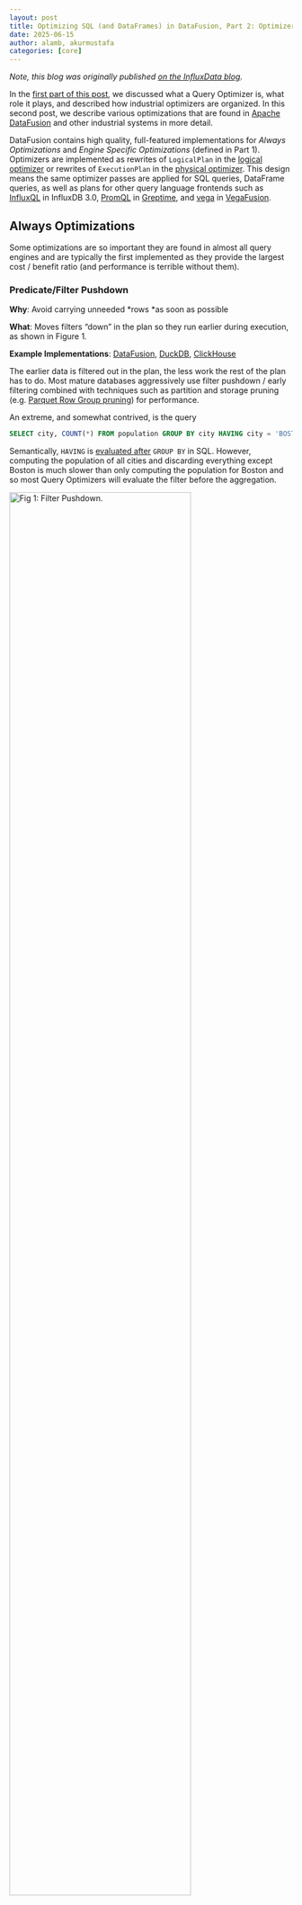 ```yaml
---
layout: post
title: Optimizing SQL (and DataFrames) in DataFusion, Part 2: Optimizers in Apache DataFusion
date: 2025-06-15
author: alamb, akurmustafa
categories: [core]
---
```


<!--
{% comment %}
Licensed to the Apache Software Foundation (ASF) under one or more
contributor license agreements.  See the NOTICE file distributed with
this work for additional information regarding copyright ownership.
The ASF licenses this file to you under the Apache License, Version 2.0
(the "License"); you may not use this file except in compliance with
the License.  You may obtain a copy of the License at

http://www.apache.org/licenses/LICENSE-2.0

Unless required by applicable law or agreed to in writing, software
distributed under the License is distributed on an "AS IS" BASIS,
WITHOUT WARRANTIES OR CONDITIONS OF ANY KIND, either express or implied.
See the License for the specific language governing permissions and
limitations under the License.
{% endcomment %}
-->

*Note, this blog was originally published [on the InfluxData blog].*

[on the InfluxData blog]: https://www.influxdata.com/blog/optimizing-sql-dataframes-part-two/

In the [first part of this post], we discussed what a Query Optimizer is, what
role it plays, and described how industrial optimizers are organized. In this
second post, we describe various optimizations that are found in [Apache
DataFusion](https://datafusion.apache.org/) and other industrial systems in more
detail.


DataFusion contains high quality, full-featured implementations for *Always
Optimizations* and *Engine Specific Optimizations* (defined in Part 1).
Optimizers are implemented as rewrites of `LogicalPlan` in the [logical
optimizer](https://github.com/apache/datafusion/tree/main/datafusion/optimizer)
or rewrites of `ExecutionPlan` in the [physical
optimizer](https://github.com/apache/datafusion/tree/main/datafusion/physical-optimizer).
This design means the same optimizer passes are applied for SQL queries,
DataFrame queries, as well as plans for other query language frontends such as
[InfluxQL](https://github.com/influxdata/influxdb3_core/tree/26a30bf8d6e2b6b3f1dd905c4ec27e3db6e20d5f/iox_query_influxql)
in InfluxDB 3.0,
[PromQL](https://github.com/GreptimeTeam/greptimedb/blob/0bd322a078cae4f128b791475ec91149499de33a/src/query/src/promql/planner.rs#L1)
in [Greptime](https://greptime.com/), and
[vega](https://github.com/vega/vegafusion/tree/dc15c1b9fc7d297f12bea919795d58cda1c88fcf/vegafusion-core/src/planning)
in [VegaFusion](https://vegafusion.io/).


[first part of this post]: https://datafusion.apache.org/blog/2025/06/15/optimizing-sql-dataframes-part-one

## Always Optimizations

Some optimizations are so important they are found in almost all query engines
and are typically the first implemented as they provide the largest cost /
benefit ratio (and performance is terrible without them).


### Predicate/Filter Pushdown

**Why**: Avoid carrying unneeded *rows *as soon as possible

**What**: Moves filters “down” in the plan so they run earlier during execution, as shown in Figure 1.

**Example Implementations**: [DataFusion], [DuckDB], [ClickHouse]

[DataFusion]: https://github.com/apache/datafusion/blob/main/datafusion/optimizer/src/push_down_filter.rs
[DuckDB]: https://github.com/duckdb/duckdb/blob/main/src/optimizer/filter_pushdown.cpp 
[ClickHouse]: https://github.com/ClickHouse/ClickHouse/blob/master/src/Processors/QueryPlan/Optimizations/filterPushDown.cpp

The earlier data is filtered out in the plan, the less work the rest of the plan
has to do. Most mature databases aggressively use filter pushdown / early
filtering combined with techniques such as partition and storage pruning (e.g.
[Parquet Row Group pruning]) for performance.

[Parquet Row Group pruning]: https://blog.xiangpeng.systems/posts/parquet-to-arrow/

An extreme, and somewhat contrived, is the query

```sql
SELECT city, COUNT(*) FROM population GROUP BY city HAVING city = 'BOSTON';
```

Semantically, `HAVING` is [evaluated after] `GROUP BY` in SQL. However, computing
the population of all cities and discarding everything except Boston is much
slower than only computing the population for Boston and so most Query
Optimizers will evaluate the filter before the aggregation.

[evaluated after]: https://www.datacamp.com/tutorial/sql-order-of-execution

<img src="/blog/images/optimizing-sql-dataframes/filter-pushdown.png" width="80%" class="img-responsive" alt="Fig 1: Filter Pushdown."/>

**Figure 1**: Filter Pushdown.  In (**A**) without filter pushdown, the operator
processes more rows, reducing efficiency. In (**B**) with filter pushdown, the
operator receives fewer rows, resulting in less overall work and leading to a
faster and more efficient query.


### Projection Pushdown

**Why**: Avoid carrying unneeded *columns *as soon as possible

**What: **Pushes “projection” (keeping only certain columns) earlier in the plan, as shown in Figure 2.

**Example Implementations: **Implementations: [DataFusion](https://github.com/apache/datafusion/blob/main/datafusion/physical-optimizer/src/projection_pushdown.rs), [DuckDB](https://github.com/duckdb/duckdb/blob/a8a6a080c8809d5d4b3c955e9f113574f6f0bfe0/src/optimizer/pushdown/pushdown_projection.cpp), [ClickHouse](https://github.com/ClickHouse/ClickHouse/blob/master/src/Processors/QueryPlan/Optimizations/optimizeUseNormalProjection.cpp)

Similarly to the motivation for *Filter Pushdown*, the earlier the plan stops
doing something, the less work it does overall and thus the faster it runs. For
Projection Pushdown, if columns are not needed later in a plan, copying the data
to the output of other operators is unnecessary and the costs of copying can add
up. For example, in Figure 3 of Part 1, the `species` column is only needed to
evaluate the Filter within the scan and `notes` are never used, so it is
unnecessary to copy them through the rest of the plan.

Projection Pushdown is especially effective and important for column store
databases, where the storage format itself (such as [Apache Parquet]) supports
efficiently reading only a subset of required columns, and is [especially
powerful in combination with filter pushdown]. Projection Pushdown is still
important, but less effective for row oriented formats such as JSON or CSV where
each column in each row must be parsed even if it is not used in the plan.

[Apache Parquet]: https://parquet.apache.org/
[especially powerful in combination with filter pushdown]: https://blog.xiangpeng.systems/posts/parquet-pushdown/

<img src="/blog/images/optimizing-sql-dataframes/projection-pushdown.png" width="80%" class="img-responsive" alt="Fig 2: Projection Pushdown."/>

**Figure 2:** In (**A**) without projection pushdown, the operator receives more
columns, reducing efficiency. In (**B**) with projection pushdown, the operator
receives fewer columns, leading to optimized execution.

### Limit Pushdown

**Why**: The earlier the plan stops generating data, the less overall work it
does, and some operators have more efficient limited implementations.

**What: **Pushes limits (maximum row counts) down in a plan as early as possible.

**Example Implementations:** [DataFusion](https://github.com/apache/datafusion/blob/main/datafusion/optimizer/src/push_down_limit.rs), [DuckDB](https://github.com/duckdb/duckdb/blob/main/src/optimizer/limit_pushdown.cpp), [ClickHouse](https://github.com/ClickHouse/ClickHouse/blob/master/src/Processors/QueryPlan/Optimizations/limitPushDown.cpp), Spark ([Window](https://github.com/apache/spark/blob/7bc8e99cde424c59b98fe915e3fdaaa30beadb76/sql/catalyst/src/main/scala/org/apache/spark/sql/catalyst/optimizer/LimitPushDownThroughWindow.scala) and [Projection](https://github.com/apache/spark/blob/7bc8e99cde424c59b98fe915e3fdaaa30beadb76/sql/catalyst/src/main/scala/org/apache/spark/sql/catalyst/optimizer/PushProjectionThroughLimit.scala))

Often queries have a `LIMIT ` or other clause that allows them to stop generating
results early so the sooner they can stop execution, the more efficiently they
will execute.

In addition, DataFusion and other systems have more efficient implementations of
some operators that can be used if there is a limit. The classic example is
replacing a full sort + limit with a [TopK] operator that only tracks the top
values using a heap. Similarly,  DataFusion’s Parquet reader stops fetching and
opening additional files once the limit has been hit.

[TopK]: https://docs.rs/datafusion/latest/datafusion/physical_plan/struct.TopK.html

<img src="/blog/images/optimizing-sql-dataframes/limit-pushdown.png" width="80%" class="img-responsive" alt="Fig 3: Limit Pushdown."/>

**Figure 3**: In (**A**), without limit pushdown all data is sorted and
everything except the first few rows are discarded. In (**B**), with limit
pushdown, Sort is replaced with TopK operator which does much less work.


### Expression Simplification / Constant Folding

**Why**: Evaluating the same expression for each row when the value doesn’t change is wasteful.

**What**: Partially evaluates and/or algebraically simplify expressions.

**Example Implementations:** [DataFusion](https://github.com/apache/datafusion/tree/main/datafusion/optimizer/src/simplify_expressions), DuckDB (has several [rules](https://github.com/duckdb/duckdb/tree/7b18f0f3691c1b6367cf68ed2598d7034e14f41b/src/optimizer/rule) such as [constant folding](https://github.com/duckdb/duckdb/blob/7b18f0f3691c1b6367cf68ed2598d7034e14f41b/src/optimizer/rule/constant_folding.cpp), and [comparison simplification](https://github.com/duckdb/duckdb/blob/7b18f0f3691c1b6367cf68ed2598d7034e14f41b/src/optimizer/rule/comparison_simplification.cpp)), [Spark](https://github.com/apache/spark/blob/7bc8e99cde424c59b98fe915e3fdaaa30beadb76/sql/catalyst/src/main/scala/org/apache/spark/sql/catalyst/optimizer/expressions.scala)

If an expression doesn’t change from row to row, it is better to evaluate the
expression **once** during planning. This is a classic compiler technique and is
also used in database systems

For example, given a query that finds all values from the current year

```sql
SELECT … WHERE extract(year from time_column) = extract(year from now())
```

Evaluating `extract(year from now())` on every row is much more expensive than
evaluating it once during planning time so that the query becomes comparison to
a constant

```sql
SELECT … WHERE extract(year from time_column) = 2025
```

Furthermore, it is often possible to push such predicates **into** scans.

### Rewriting `OUTER JOIN` → `INNER JOIN`

**Why:** `INNER JOIN`  implementations are almost always faster (as they are
simpler) than `OUTER JOIN` implementations, and `INNER JOIN` s impose fewer
restrictions on other optimizer passes (such as join reordering and additional
filter pushdown).

**What**: In cases where it is known that NULL rows introduced by an `OUTER
JOIN` will not appear in the results, it can be rewritten to an <code>INNER
JOIN</code>.

**Example Implementations:** [DataFusion](https://github.com/apache/datafusion/blob/6028474969f0bfead96eb7f413791470afb6bf82/datafusion/optimizer/src/eliminate_outer_join.rs), [Spark](https://github.com/apache/spark/blob/7bc8e99cde424c59b98fe915e3fdaaa30beadb76/sql/catalyst/src/main/scala/org/apache/spark/sql/catalyst/optimizer/joins.scala#L124-L158), [ClickHouse](https://github.com/ClickHouse/ClickHouse/blob/master/src/Processors/QueryPlan/Optimizations/convertOuterJoinToInnerJoin.cpp).

For example, given a query such as the following

```SQL
SELECT …
FROM orders LEFT OUTER JOIN customer ON (orders.cid = customer.id)
WHERE customer.last_name = 'Lamb'
```

The `LEFT OUTER JOIN` keeps all rows in `orders`  that don’t have a matching
customer, but fills in the fields with `null`. All such rows will be filtered
out by `customer.last_name = 'Lamb'`, and thus an INNER JOIN produces the same
answer. This is illustrated in Figure 4.

<img src="/blog/images/optimizing-sql-dataframes/join-rewrite.png" width="80%" class="img-responsive" alt="Fig 4: Join Rewrite."/>

**Figure 4**: Rewriting `OUTER JOIN` to `INNER JOIN`. In (A) the original query
contains an `OUTER JOIN` but also a filter on `customer.last_name`, which
filters out all rows that might be introduced by the `OUTER JOIN`. In (B) the
`OUTER JOIN` is converted to inner join, a more efficient implementation can be
used.


## Engine Specific Optimizations

As discussed in Part 1 of this blog, optimizers also contain a set of passes
that are still always good to do, but are closely tied to the specifics of the
query engine. This section describes some common types

### Subquery Rewrites

**Why**: Actually implementing subqueries by running a query for each row of the outer query is very expensive.

**What**: It is possible to rewrite subqueries as joins which often perform much better.

**Example Implementations:** DataFusion ([one](https://github.com/apache/datafusion/blob/main/datafusion/optimizer/src/decorrelate.rs), [two](https://github.com/apache/datafusion/blob/main/datafusion/optimizer/src/decorrelate_predicate_subquery.rs), [three](https://github.com/apache/datafusion/blob/main/datafusion/optimizer/src/scalar_subquery_to_join.rs)), [Spark](https://github.com/apache/spark/blob/7bc8e99cde424c59b98fe915e3fdaaa30beadb76/sql/catalyst/src/main/scala/org/apache/spark/sql/catalyst/optimizer/subquery.scala)

Evaluating subqueries a row at a time is so expensive that execution engines in
high performance analytic systems such as DataFusion and [Vertica] may not even
support row-at-a-time evaluation given how terrible the performance would be. 
Instead, analytic systems rewrite such queries into joins which can perform 100s
or 1000s of times faster for large datasets. However, transforming subqueries to
joins requires “exotic” join semantics such as `SEMI JOIN`, `ANTI JOIN`  and
variations on how to treat equality with null[^7].

[Vertica]: https://vertica.com/

For a simple example, consider that a query like this:

```sql
SELECT customer.name 
FROM customer 
WHERE (SELECT sum(value) 
       FROM orders WHERE
       orders.cid = customer.id) > 10;
```

Can be rewritten like this:

```sql
SELECT customer.name 
FROM customer 
JOIN (
  SELECT customer.id as cid_inner, sum(value) s 
  FROM orders 
  GROUP BY customer.id
 ) ON (customer.id = cid_inner AND s > 10);
```

We don’t have space to detail this transformation or why it is so much faster to
run, but using this and many other transformations allow efficient subquery
evaluation.

### Optimized Expression Evaluation

**Why**: The capabilities of expression evaluation vary from system to system.

**What**: Optimize expression evaluation for the particular execution environment.

**Example Implementations**: There are many examples of this type of
optimization, including DataFusion’s [Common Subexpression
Elimination](https://github.com/apache/datafusion/blob/main/datafusion/optimizer/src/common_subexpr_eliminate.rs),
[unwrap_cast](https://github.com/apache/datafusion/blob/8f3f70877febaa79be3349875e979d3a6e65c30e/datafusion/optimizer/src/simplify_expressions/unwrap_cast.rs#L70),
and [identifying equality join
predicates](https://github.com/apache/datafusion/blob/main/datafusion/optimizer/src/extract_equijoin_predicate.rs).
DuckDB [rewrites IN
clauses](https://github.com/duckdb/duckdb/blob/main/src/optimizer/in_clause_rewriter.cpp),
and [SUM
expressions](https://github.com/duckdb/duckdb/blob/main/src/optimizer/sum_rewriter.cpp).
Spark also [unwraps casts in binary
comparisons](https://github.com/apache/spark/blob/7bc8e99cde424c59b98fe915e3fdaaa30beadb76/sql/catalyst/src/main/scala/org/apache/spark/sql/catalyst/optimizer/UnwrapCastInBinaryComparison.scala),
and [adds special runtime
filters](https://github.com/apache/spark/blob/7bc8e99cde424c59b98fe915e3fdaaa30beadb76/sql/catalyst/src/main/scala/org/apache/spark/sql/catalyst/optimizer/InjectRuntimeFilter.scala).

To give a specific example of what DataFusion’s common subexpression elimination
does, consider this query that refers to a complex expression multiple times:

```sql
SELECT date_bin('1 hour', time, '1970-01-01') 
FROM table 
WHERE date_bin('1 hour', time, '1970-01-01') >= '2025-01-01 00:00:00'
ORDER BY date_bin('1 hour', time, '1970-01-01')
```

Evaluating `date_bin('1 hour', time, '1970-01-01')`each time it is encountered
is inefficient compared to calculating its result once, and reusing that result
in when it is encountered again (similar to caching). This reuse is called
*Common Subexpression Elimination*.

Some execution engines implement this optimization internally to their
expression evaluation engine, but DataFusion represents it explicitly using a
separate Projection plan node, as illustrated in Figure 5.  Effectively, the
query above is rewritten to the following

```sql
SELECT time_chunk 
FROM(SELECT date_bin('1 hour', time, '1970-01-01') as time_chunk 
     FROM table)
WHERE time_chunk >= '2025-01-01 00:00:00'
ORDER BY time_chunk
```


<img src="/blog/images/optimizing-sql-dataframes/common-subexpression-elimination.png" width="80%" class="img-responsive" alt="Fig 5: Common Subquery Elimination."/>

**Figure 5:** Adding a Projection to evaluate common complex sub expression
decreases complexity for later stages.


### Algorithm Selection

**Why**: Different engines have different specialized operators for certain
operations.

**What: **Selects specific implementations from the available operators, based
on properties of the query.

**Example Implementations:** DataFusion’s [EnforceSorting](https://github.com/apache/datafusion/blob/8f3f70877febaa79be3349875e979d3a6e65c30e/datafusion/physical-optimizer/src/enforce_sorting/mod.rs) pass uses sort optimized implementations, Spark’s [rewrite to use a special operator for ASOF joins](https://github.com/apache/spark/blob/7bc8e99cde424c59b98fe915e3fdaaa30beadb76/sql/catalyst/src/main/scala/org/apache/spark/sql/catalyst/optimizer/RewriteAsOfJoin.scala), and ClickHouse’s[ join algorithm selection ](https://github.com/ClickHouse/ClickHouse/blob/7d15deda4b33282f356bb3e40a190d005acf72f2/src/Interpreters/ExpressionAnalyzer.cpp#L1066-L1080) such as [when to use MergeJoin](https://github.com/ClickHouse/ClickHouse/blob/7d15deda4b33282f356bb3e40a190d005acf72f2/src/Interpreters/ExpressionAnalyzer.cpp#L1022)

For example, DataFusion uses a `TopK` ([source]) operator rather than a full
`Sort` if there is also a limit on the query. Similarly, it may choose to use the
more efficient `PartialOrdered` grouping operation when the data is sorted on
group keys or a `MergeJoin`

[source]: https://docs.rs/datafusion/latest/datafusion/physical_plan/struct.TopK.html

<img src="/blog/images/optimizing-sql-dataframes/specialized-grouping.png" width="80%" class="img-responsive" alt="Fig 6: Specialized Grouping."/>

**Figure 6: **An example of specialized operation for grouping. In (**A**), input data has no specified ordering and DataFusion uses a hashing-based grouping operator ([source](https://github.com/apache/datafusion/blob/main/datafusion/physical-plan/src/aggregates/row_hash.rs)) to determine distinct groups. In (**B**), when the input data is ordered by the group keys, DataFusion uses a specialized grouping operator ([source](https://github.com/apache/datafusion/tree/main/datafusion/physical-plan/src/aggregates/order)) to find boundaries that separate groups.


### Using Statistics Directly

**Why**: Using pre-computed statistics from a table, without actually reading or
opening files, is much faster than processing data.

**What**: Replace calculations on data with the value from statistics.

**Example Implementations:** [DataFusion](https://github.com/apache/datafusion/blob/8f3f70877febaa79be3349875e979d3a6e65c30e/datafusion/physical-optimizer/src/aggregate_statistics.rs), [DuckDB](https://github.com/duckdb/duckdb/blob/main/src/optimizer/statistics_propagator.cpp),

Some queries, such as the classic `COUNT(*) from my_table` used for data
exploration can be answered using only statistics. Optimizers often have access
to statistics for other reasons (such as Access Path and Join Order Selection)
and statistics are commonly stored in analytic file formats. For example, the
[Metadata] of Apache Parquet files stores `MIN`, `MAX`, and `COUNT` information.

[Metadata]: https://docs.rs/parquet/latest/parquet/file/metadata/index.html

<img src="/blog/images/optimizing-sql-dataframes/using-statistics.png" width="80%" class="img-responsive" alt="Fig 7: Using Statistics."/>

**Figure 7: **When the aggregation result is already stored in the statistics,
the query can be evaluated using the values from statistics without looking at
any compressed data. The optimizer replaces the Aggregation operation with
values from statistics.

## Access Path and Join Order Selection


### Overview

Last, but certainly not least, are optimizations that choose between plans with
potentially (very) different performance. The major options in this category are

1. **Join Order:** In what order to combine tables using JOINs?
2. **Access Paths:** Which copy of the data or index should be read to find matching tuples?
3. **[Materialized View]**: Can the query can be rewritten to use a materialized view (partially computed query results)? This topic deserves its own blog (or book) and we don’t discuss further here.

[Materialized View]: https://en.wikipedia.org/wiki/Materialized_view

<img src="/blog/images/optimizing-sql-dataframes/access-path-and-join-order.png" width="80%" class="img-responsive" alt="Fig 8: Access Path and Join Order."/>

**Figure 8:** Access Path and Join Order Selection in Query Optimizers. Optimizers use heuristics to enumerate some subset of potential join orders (shape) and access paths (color). The plan with the smallest estimated cost according to some cost model is chosen. In this case, Plan 2 with a cost of 180,000 is chosen for execution as it has the lowest estimated cost.

This class of optimizations is a hard problem for at least the following reasons:

1. **Exponential Search Space**: the number of potential plans increases
   exponentially as the number of joins and indexes increases.

2. **Performance Sensitivity**: Often different plans that are very similar in
   structure perform very differently. For example, swapping the input order to
   a hash join can result in 1000x or more (yes, a thousand-fold!) run time
   differences.

3. **Cardinality Estimation Errors**: Determining the optimal plan relies on
   cardinality estimates (e.g., how many rows will come out of each join). It is a
   [known hard problem] to estimate this cardinality, and in practice queries with
   as few as 3 joins often have large cardinality estimation errors.

[known hard problem]: https://www.vldb.org/pvldb/vol9/p204-leis.pdf

### Heuristics and Cost-Based Optimization

Industrial optimizers handle these problems using a combination of

1. **Heuristics:** to prune the search space and avoid considering plans that
   are (almost) never good. Examples include considering left-deep trees, or
   using `Foreign Key` / `Primary Key` relationships to pick the build size of a
   hash join.

2. **Cost Model**: Given the smaller set of candidate plans, the Optimizer then
   estimates their cost and picks the one using the lowest cost.

For some examples, you can read about [Spark’s cost-based optimizer] or look at
the code for [DataFusion’s join selection] and [DuckDB’s cost model] and [join
order enumeration].

[Spark’s cost based optimizer]: https://docs.databricks.com/aws/en/optimizations/cbo
[DataFusion’s join selection]: https://github.com/apache/datafusion/blob/main/datafusion/physical-optimizer/src/join_selection.rs
[DuckDB’s cost model]: https://github.com/duckdb/duckdb/blob/main/src/optimizer/join_order/cost_model.cpp
[join order enumeration]: https://github.com/duckdb/duckdb/blob/84c87b12fa9554a8775dc243b4d0afd5b407321a/src/optimizer/join_order/plan_enumerator.cpp#L469-L472

However, the use of heuristics and (imprecise) cost models means optimizers must


1. **Make deep assumptions about the execution environment: **For example the
   heuristics often include assumptions that joins implement [sideways information
   passing (RuntimeFilters)], or that Join operators always preserve a particular
   input's order.

2. **Use one particular objective function: **There are almost always trade-offs
   between desirable plan properties, such as execution speed, memory use, and
   robustness in the face of cardinality estimation. Industrial optimizers
   typically have one cost function which attempts to balance between the
   properties or a series of hard to use indirect tuning knobs to control the
   behavior.

3. **Require statistics**: Typically cost models require up-to-date statistics,
   which can be expensive to compute, must be kept up to date as new data
   arrives, and often have trouble capturing the non-uniformity of real world
   datasets

[sideways information passing (RuntimeFilters)]: (https://www.alibabacloud.com/blog/alibaba-cloud-analyticdb-for-mysql-create-ultimate-runtimefilter-capability_600228


### Join Ordering in DataFusion

DataFusion purposely does not include a sophisticated cost based optimizer.
Instead, keeping with its [design goals] it provides a reasonable default
implementation along with extension points to customize behavior.

[design goals]: https://docs.rs/datafusion/latest/datafusion/#design-goals

Specifically, DataFusion includes

1. “Syntactic Optimizer” (joins in the order they are listed in the query[^8]) with basic join re-ordering ([source](https://github.com/apache/datafusion/blob/main/datafusion/physical-optimizer/src/join_selection.rs)) to prevent join disasters.
2. Support for [ColumnStatistics](https://docs.rs/datafusion/latest/datafusion/common/struct.ColumnStatistics.html) and [Table Statistics](https://docs.rs/datafusion/latest/datafusion/common/struct.Statistics.html)
3. The framework for [filter selectivity](https://docs.rs/datafusion/latest/datafusion/physical_expr/struct.AnalysisContext.html#structfield.selectivity) + join cardinality estimation.
4. APIs for easily rewriting plans, such as the [TreeNode API](https://docs.rs/datafusion/latest/datafusion/common/tree_node/trait.TreeNode.html#overview) and [reordering joins](https://docs.rs/datafusion/latest/datafusion/physical_plan/joins/struct.HashJoinExec.html#method.swap_inputs)

This combination of features along with [custom optimizer passes] lets users
customize the behavior to their use case, such as custom indexes like [uWheel]
and [materialized views].

[custom optimizer passes]: https://docs.rs/datafusion/latest/datafusion/execution/session_state/struct.SessionStateBuilder.html#method.with_physical_optimizer_rule
[uWheel]: https://uwheel.rs/post/datafusion_uwheel/
[materialized views]: https://github.com/datafusion-contrib/datafusion-materialized-views

The rationale for including only a basic optimizer is that any one particular
set of heuristics and cost model is unlikely to work well for the wide variety
of DataFusion users because of the tradeoffs involved. 

For example, some users may always have access to adequate resources, and want
the fastest query execution, and are willing to tolerate runtime errors or a
performance cliff when there is insufficient memory. Other users, however, may
be willing to accept a slower maximum performance in return for more predictable
performance when running in a resource constrained environment. This approach is
not universally agreed. One of us has [previously argued the case for
specialized optimizers] in a more academic paper, and the topic comes up
regularly in the DataFusion community, (e.g. [this recent comment]).

[previously argued the case for specialized optimizers]: https://www.researchgate.net/publication/269306314_The_Vertica_Query_Optimizer_The_case_for_specialized_query_optimizers
[this recent comment]: https://github.com/apache/datafusion/issues/9846#issuecomment-2566568654

Note: We are [actively improving] this part of the code to help people write
their own optimizers (🎣 come help us define and implement it!)

[actively improving]: https://github.com/apache/datafusion/issues/3929

# Conclusion

Optimizers are awesome, and we hope these two posts have demystified what they
are and how they are implemented in industrial systems. Like many modern query
engine designs, the common techniques are well known, though require substantial
effort to get right.  DataFusion’s industrial strength optimizers can and do
serve many real world systems well and we expect that number to grow over time.

We also think DataFusion provides interesting opportunities for optimizer
research. As we discussed, there are still unsolved problems such as optimal
join ordering. Experiments in papers often use academic systems or modify
optimizers in tightly integrated open source systems (for example, the recent
[POLARs paper] uses DuckDB). However, using a tightly integrated system
constrains the research to the set of heuristics and structure provided by that
system. Hopefully DataFusion’s documentation, [newly citeable SIGMOD paper], and
modular design will encourage more broadly applicable research in this area.

[POLARs paper]: https://www.vldb.org/pvldb/vol17/p1350-justen.pdf
[newly citeable SIGMOD paper]: https://dl.acm.org/doi/10.1145/3626246.3653368

And finally, as always, if you are interested in working on query engines and
learning more about how they are designed and implemented, please [join our
community]. We welcome first time contributors as well as long time participants
to the fun of building a database together.

[join our community]: https://datafusion.apache.org/contributor-guide/communication.html

## Notes

[^7]: See [Unnesting Arbitrary Queries](https://btw-2015.informatik.uni-hamburg.de/res/proceedings/Hauptband/Wiss/Neumann-Unnesting_Arbitrary_Querie.pdf) from Neumann and Kemper for a more academic treatment.

[^8]: One of my favorite terms I learned from Andy Pavlo’s CMU online lectures
